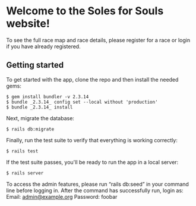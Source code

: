 
# Welcome to the Soles for Souls website! 

To see the full race map and race details, please register for a race or login if you have already registered. 


## Getting started

To get started with the app, clone the repo and then install the needed gems:

```
$ gem install bundler -v 2.3.14
$ bundle _2.3.14_ config set --local without 'production'
$ bundle _2.3.14_ install
```

Next, migrate the database:

```
$ rails db:migrate
```

Finally, run the test suite to verify that everything is working correctly:

```
$ rails test
```

If the test suite passes, you'll be ready to run the app in a local server:

```
$ rails server
```
To access the admin features, please run “rails db:seed” in your command line before logging in. After the command has successfully run, login as:
	Email: admin@example.org
	Password: foobar
